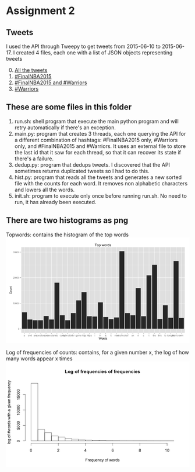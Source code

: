 # Assignment 2 #

## Tweets ##
I used the API through Tweepy to get tweets from 2015-06-10 to 2015-06-17. I created 4 files, each one with a list of JSON objects representing tweets

 0. [All the tweets](https://s3-us-west-2.amazonaws.com/assignment2-walter/final_combined)
 1. [#FinalNBA2015](https://s3-us-west-2.amazonaws.com/assignment2-walter/final_nba)
 2. [#FinalNBA2015 and #Warriors](https://s3-us-west-2.amazonaws.com/assignment2-walter/final_nba_and_warriors)
 3. [#Warriors](https://s3-us-west-2.amazonaws.com/assignment2-walter/final_warriors)

## These are some files in this folder ##
 
 1. run.sh: shell program that execute the main python program and will retry automatically if there's an exception.
 2. main.py: program that creates 3 threads, each one querying the API for a different combination of hashtags: #FinalNBA2015 only, #Warriors only, and #FinalNBA2015 and #Warriors. It uses an external file to store the last id that it saw for each thread, so that it can recover its state if there's a failure.
 3. dedup.py: program that dedups tweets. I discovered that the API sometimes returns duplicated tweets so I had to do this.
 4. hist.py: program that reads all the tweets and generates a new sorted file with the counts for each word. It removes non alphabetic characters and lowers all the words.
 5. init.sh: program to execute only once before running run.sh. No need to run, it has already been executed.

## There are two histograms as png ##
 Topwords: contains the histogram of the top words
 ![topwords](topwords.png)

 Log of frequencies of counts: contains, for a given number x, the log of how many words appear x times
 ![log](log.png)


